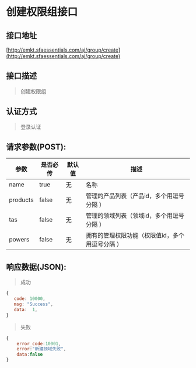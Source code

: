 # 创建权限组接口

## 接口地址

[http://emkt.sfaessentials.com/aj/group/create](http://emkt.sfaessentials.com/aj/group/create)

## 接口描述

> 创建权限组

## 认证方式

> 登录认证

## 请求参数(POST):

| 参数 | 是否必传 | 默认值 |  描述 | 
| ---- | ----- | ----- | ----- | 
| name | true | 无 | 名称 | 
| products | false | 无  |管理的产品列表（产品id，多个用逗号分隔 ）|
| tas | false | 无  |管理的领域列表（领域id，多个用逗号分隔 ）|
| powers | false | 无  |拥有的管理权限功能（权限值id，多个用逗号分隔 ）|


## 响应数据(JSON):
> 成功

```javascript
{
   code: 10000,
   msg: "Success",
   data:  1,
}
```
> 失败 

```javascript
{
    error_code:10001,
    error:"新建领域失败",
    data:false
}
```